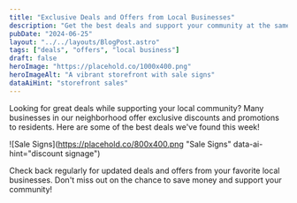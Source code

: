 ```yaml
---
title: "Exclusive Deals and Offers from Local Businesses"
description: "Get the best deals and support your community at the same time."
pubDate: "2024-06-25"
layout: "../../layouts/BlogPost.astro"
tags: ["deals", "offers", "local business"]
draft: false
heroImage: "https://placehold.co/1000x400.png"
heroImageAlt: "A vibrant storefront with sale signs"
dataAiHint: "storefront sales"
---
```


Looking for great deals while supporting your local community? Many businesses in our neighborhood offer exclusive discounts and promotions to residents. Here are some of the best deals we've found this week!

![Sale Signs](https://placehold.co/800x400.png "Sale Signs" data-ai-hint="discount signage")

Check back regularly for updated deals and offers from your favorite local businesses. Don't miss out on the chance to save money and support your community!
